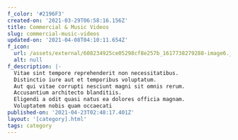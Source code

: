 ```yaml
---
f_color: '#2196F3'
created-on: '2021-03-29T06:58:16.156Z'
title: Commercial & Music Videos
slug: commercial-music-videos
updated-on: '2021-04-08T04:10:11.654Z'
f_icon:
  url: /assets/external/608234925ce05298cf8e257b_1617738279288-image6.jpg
  alt: null
f_description: |-
  Vitae sint tempore reprehenderit non necessitatibus.
  Distinctio iure aut et temporibus voluptatum.
  Aut qui vitae corrupti nesciunt magni sit omnis rerum.
  Accusantium architecto blanditiis.
  Eligendi a odit quasi natus ea dolores officia magnam.
  Voluptatem nobis quam occaecati 
published-on: '2021-04-23T02:48:17.401Z'
layout: '[category].html'
tags: category
---
```



